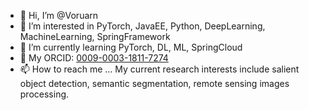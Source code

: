 - 👋 Hi, I’m @Voruarn
- 👀 I’m interested in PyTorch, JavaEE, Python, DeepLearning, MachineLearning, SpringFramework
- 🌱 I’m currently learning PyTorch, DL, ML, SpringCloud
- 💞️ My ORCID: [0009-0003-1811-7274](https://orcid.org/0009-0003-1811-7274)
- 📫 How to reach me ...
My current research interests include salient object detection, semantic segmentation, remote sensing images processing.

<!---
Voruarn/Voruarn is a ✨ special ✨ repository because its `README.md` (this file) appears on your GitHub profile.
You can click the Preview link to take a look at your changes.
--->
